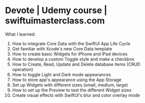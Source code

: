 # Devote | Udemy course | swiftuimasterclass.com
What I learned: 
1) How to integrate Core Data with the SwiftUI App Life Cycle
2) Get familiar with Xcode's new Core Data template
3) How to create basic Widgets for iPhone and iPad devices
4) How to develop a custom Toggle style and make a checkbox
5) How to Create, Read, Update and Delete database items (CRUD operation)
6) How to toggle Light and Dark mode appearances
7) How to store app's appearance using the App Storage
8) Set up Widgets with different sizes (small, medium, large)
9) How to set up the Preview to test the different Widget sizes
10) Create visual effects with SwiftUI's blur and color overlay mode

